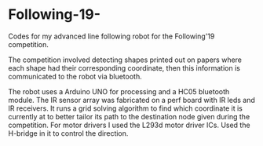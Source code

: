 # Following-19-
Codes for my advanced line following robot for the Following'19 competition.

The competition involved detecting shapes printed out on papers where each shape had their corresponding coordinate, 
then this information is communicated to the robot via bluetooth.

The robot uses a Arduino UNO for processing and a HC05 bluetooth module. The IR sensor array was fabricated on a perf board with IR leds
and IR receivers. It runs a grid solving algorithm to find which coordinate it is currently at to better tailor its path to the destination node given during the competition. For motor drivers I used the L293d motor driver ICs. Used the H-bridge in it to control the direction.
